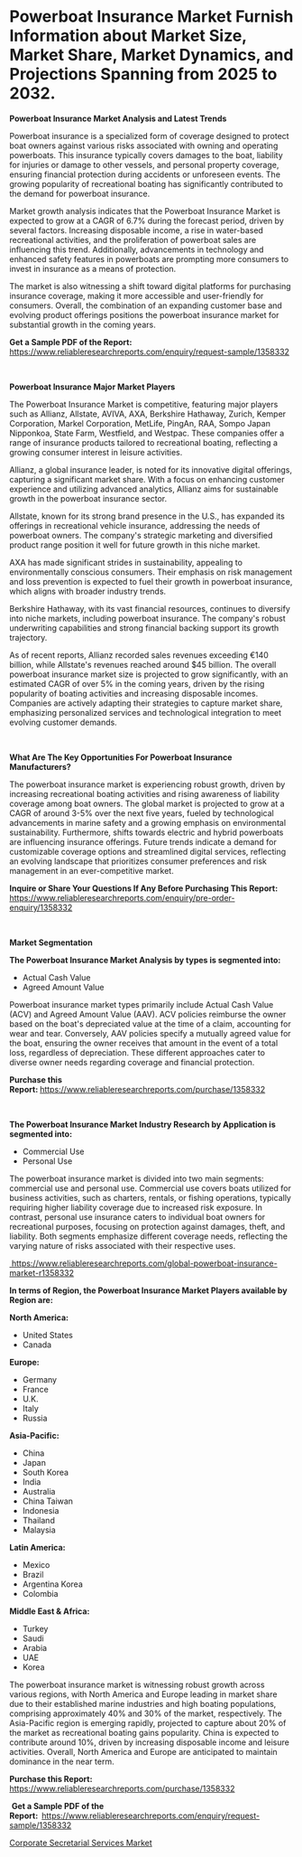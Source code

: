 <p><h1>Powerboat Insurance Market Furnish Information about Market Size, Market Share, Market Dynamics, and Projections Spanning from 2025 to 2032.</h1></p><p><strong>Powerboat Insurance Market Analysis and Latest Trends</strong></p>
<p><p>Powerboat insurance is a specialized form of coverage designed to protect boat owners against various risks associated with owning and operating powerboats. This insurance typically covers damages to the boat, liability for injuries or damage to other vessels, and personal property coverage, ensuring financial protection during accidents or unforeseen events. The growing popularity of recreational boating has significantly contributed to the demand for powerboat insurance.</p><p>Market growth analysis indicates that the Powerboat Insurance Market is expected to grow at a CAGR of 6.7% during the forecast period, driven by several factors. Increasing disposable income, a rise in water-based recreational activities, and the proliferation of powerboat sales are influencing this trend. Additionally, advancements in technology and enhanced safety features in powerboats are prompting more consumers to invest in insurance as a means of protection. </p><p>The market is also witnessing a shift toward digital platforms for purchasing insurance coverage, making it more accessible and user-friendly for consumers. Overall, the combination of an expanding customer base and evolving product offerings positions the powerboat insurance market for substantial growth in the coming years.</p></p>
<p><strong>Get a Sample PDF of the Report:&nbsp;</strong> <a href="https://www.reliableresearchreports.com/enquiry/request-sample/1358332?utm_campaign=3257&utm_medium=2&utm_source=Github&utm_content=ia&utm_term=09032025&utm_id=powerboat-insurance">https://www.reliableresearchreports.com/enquiry/request-sample/1358332</a></p>
<p>&nbsp;</p>
<p><strong>Powerboat Insurance Major Market Players</strong></p>
<p><p>The Powerboat Insurance Market is competitive, featuring major players such as Allianz, Allstate, AVIVA, AXA, Berkshire Hathaway, Zurich, Kemper Corporation, Markel Corporation, MetLife, PingAn, RAA, Sompo Japan Nipponkoa, State Farm, Westfield, and Westpac. These companies offer a range of insurance products tailored to recreational boating, reflecting a growing consumer interest in leisure activities.</p><p>Allianz, a global insurance leader, is noted for its innovative digital offerings, capturing a significant market share. With a focus on enhancing customer experience and utilizing advanced analytics, Allianz aims for sustainable growth in the powerboat insurance sector.</p><p>Allstate, known for its strong brand presence in the U.S., has expanded its offerings in recreational vehicle insurance, addressing the needs of powerboat owners. The company's strategic marketing and diversified product range position it well for future growth in this niche market.</p><p>AXA has made significant strides in sustainability, appealing to environmentally conscious consumers. Their emphasis on risk management and loss prevention is expected to fuel their growth in powerboat insurance, which aligns with broader industry trends.</p><p>Berkshire Hathaway, with its vast financial resources, continues to diversify into niche markets, including powerboat insurance. The company's robust underwriting capabilities and strong financial backing support its growth trajectory.</p><p>As of recent reports, Allianz recorded sales revenues exceeding €140 billion, while Allstate's revenues reached around $45 billion. The overall powerboat insurance market size is projected to grow significantly, with an estimated CAGR of over 5% in the coming years, driven by the rising popularity of boating activities and increasing disposable incomes. Companies are actively adapting their strategies to capture market share, emphasizing personalized services and technological integration to meet evolving customer demands.</p></p>
<p>&nbsp;</p>
<p><strong>What Are The Key Opportunities For Powerboat Insurance Manufacturers?</strong></p>
<p><p>The powerboat insurance market is experiencing robust growth, driven by increasing recreational boating activities and rising awareness of liability coverage among boat owners. The global market is projected to grow at a CAGR of around 3-5% over the next five years, fueled by technological advancements in marine safety and a growing emphasis on environmental sustainability. Furthermore, shifts towards electric and hybrid powerboats are influencing insurance offerings. Future trends indicate a demand for customizable coverage options and streamlined digital services, reflecting an evolving landscape that prioritizes consumer preferences and risk management in an ever-competitive market.</p></p>
<p><strong>Inquire or Share Your Questions If Any Before Purchasing This Report:</strong> <a href="https://www.reliableresearchreports.com/enquiry/pre-order-enquiry/1358332?utm_campaign=3257&utm_medium=2&utm_source=Github&utm_content=ia&utm_term=09032025&utm_id=powerboat-insurance">https://www.reliableresearchreports.com/enquiry/pre-order-enquiry/1358332</a></p>
<p>&nbsp;</p>
<p><strong>Market Segmentation</strong></p>
<p><strong>The Powerboat Insurance Market Analysis by types is segmented into:</strong></p>
<p><ul><li>Actual Cash Value</li><li>Agreed Amount Value</li></ul></p>
<p><p>Powerboat insurance market types primarily include Actual Cash Value (ACV) and Agreed Amount Value (AAV). ACV policies reimburse the owner based on the boat's depreciated value at the time of a claim, accounting for wear and tear. Conversely, AAV policies specify a mutually agreed value for the boat, ensuring the owner receives that amount in the event of a total loss, regardless of depreciation. These different approaches cater to diverse owner needs regarding coverage and financial protection.</p></p>
<p><strong>Purchase this Report:&nbsp;</strong><a href="https://www.reliableresearchreports.com/purchase/1358332?utm_campaign=3257&utm_medium=2&utm_source=Github&utm_content=ia&utm_term=09032025&utm_id=powerboat-insurance">https://www.reliableresearchreports.com/purchase/1358332</a></p>
<p>&nbsp;</p>
<p><strong>The Powerboat Insurance Market Industry Research by Application is segmented into:</strong></p>
<p><ul><li>Commercial Use</li><li>Personal Use</li></ul></p>
<p><p>The powerboat insurance market is divided into two main segments: commercial use and personal use. Commercial use covers boats utilized for business activities, such as charters, rentals, or fishing operations, typically requiring higher liability coverage due to increased risk exposure. In contrast, personal use insurance caters to individual boat owners for recreational purposes, focusing on protection against damages, theft, and liability. Both segments emphasize different coverage needs, reflecting the varying nature of risks associated with their respective uses.</p></p>
<p><a href="https://www.reliableresearchreports.com/global-powerboat-insurance-market-r1358332?utm_campaign=3257&utm_medium=2&utm_source=Github&utm_content=ia&utm_term=09032025&utm_id=powerboat-insurance">&nbsp;https://www.reliableresearchreports.com/global-powerboat-insurance-market-r1358332</a></p>
<p><strong>In terms of Region, the Powerboat Insurance Market Players available by Region are:</strong></p>
<p>
    <p> <strong> North America: </strong>
        <ul>
            <li>United States</li>
            <li>Canada</li>
        </ul>
        </p> 
    <p> <strong> Europe: </strong>
        <ul>
            <li>Germany</li>
            <li>France</li>
            <li>U.K.</li>
            <li>Italy</li>
            <li>Russia</li>
        </ul>
        </p> 
    <p> <strong> Asia-Pacific: </strong>
        <ul>
            <li>China</li>
            <li>Japan</li>
            <li>South Korea</li>
            <li>India</li>
            <li>Australia</li>
            <li>China Taiwan</li>
            <li>Indonesia</li>
            <li>Thailand</li>
            <li>Malaysia</li>
        </ul>
        </p> 
    <p> <strong> Latin America: </strong>
        <ul>
            <li>Mexico</li>
            <li>Brazil</li>
            <li>Argentina Korea</li>
            <li>Colombia</li>
        </ul>
        </p> 
    <p> <strong> Middle East & Africa: </strong>
        <ul>
            <li>Turkey</li>
            <li>Saudi</li>
            <li>Arabia</li>
            <li>UAE</li>
            <li>Korea</li>
        </ul>
    </p>
    </p>
<p><p>The powerboat insurance market is witnessing robust growth across various regions, with North America and Europe leading in market share due to their established marine industries and high boating populations, comprising approximately 40% and 30% of the market, respectively. The Asia-Pacific region is emerging rapidly, projected to capture about 20% of the market as recreational boating gains popularity. China is expected to contribute around 10%, driven by increasing disposable income and leisure activities. Overall, North America and Europe are anticipated to maintain dominance in the near term.</p></p>
<p><strong>Purchase this Report: </strong><a href="https://www.reliableresearchreports.com/purchase/1358332?utm_campaign=3257&utm_medium=2&utm_source=Github&utm_content=ia&utm_term=09032025&utm_id=powerboat-insurance">https://www.reliableresearchreports.com/purchase/1358332</a></p>
<p>&nbsp;<strong>Get a Sample PDF of the Report:&nbsp;&nbsp;</strong><a href="https://www.reliableresearchreports.com/enquiry/request-sample/1358332?utm_campaign=3257&utm_medium=2&utm_source=Github&utm_content=ia&utm_term=09032025&utm_id=powerboat-insurance">https://www.reliableresearchreports.com/enquiry/request-sample/1358332</a></p>
<p><strong></strong></p>
<p><p><a href="https://github.com/cobinaydin13/Market-Research-Report-List-1/blob/main/corporate-secretarial-services-market.md?utm_campaign=3257&utm_medium=2&utm_source=Github&utm_content=ia&utm_term=09032025&utm_id=powerboat-insurance">Corporate Secretarial Services Market</a></p></p>